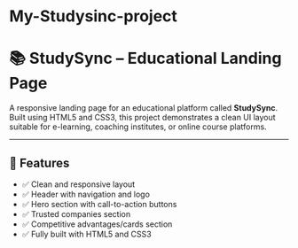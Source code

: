 # My-Studysinc-project
# 📚 StudySync – Educational Landing Page

A responsive landing page for an educational platform called **StudySync**. Built using HTML5 and CSS3, this project demonstrates a clean UI layout suitable for e-learning, coaching institutes, or online course platforms.

---

## 🌟 Features

- ✅ Clean and responsive layout
- ✅ Header with navigation and logo
- ✅ Hero section with call-to-action buttons
- ✅ Trusted companies section
- ✅ Competitive advantages/cards section
- ✅ Fully built with HTML5 and CSS3